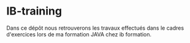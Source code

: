 # IB-training

Dans ce dépôt nous retrouverons les travaux effectués dans le cadres d'exercices lors de ma formation JAVA chez ib formation.
